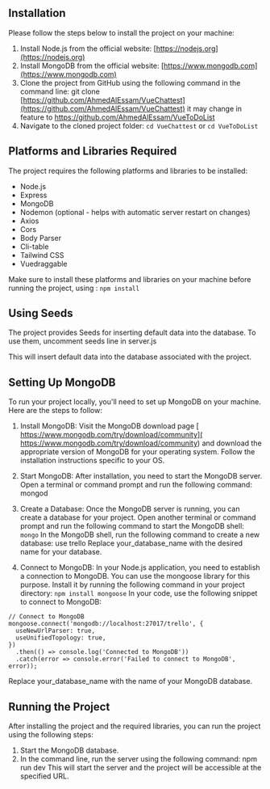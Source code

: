  
## Installation

Please follow the steps below to install the project on your machine:

1. Install Node.js from the official website:  [https://nodejs.org](https://nodejs.org)
2. Install MongoDB from the official website:  [https://www.mongodb.com](https://www.mongodb.com)
3. Clone the project from GitHub using the following command in the command line: git clone  [https://github.com/AhmedAlEssam/VueChattest](https://github.com/AhmedAlEssam/VueChattest) it may change in feature to https://github.com/AhmedAlEssam/VueToDoList 
4. Navigate to the cloned project folder: ``` cd VueChattest ``` or ``` cd VueToDoList ```


## Platforms and Libraries Required

The project requires the following platforms and libraries to be installed:

- Node.js
- Express
- MongoDB
- Nodemon (optional - helps with automatic server restart on changes)
- Axios
- Cors
- Body Parser
- Cli-table
- Tailwind CSS
- Vuedraggable

Make sure to install these platforms and libraries on your machine before running the project, using : ``` npm install ```

## Using Seeds

The project provides Seeds for inserting default data into the database. To use them, uncomment seeds line in server.js

This will insert default data into the database associated with the project.

## Setting Up MongoDB
To run your project locally, you'll need to set up MongoDB on your machine. Here are the steps to follow:

1. Install MongoDB: Visit the MongoDB download page   [ https://www.mongodb.com/try/download/community]( https://www.mongodb.com/try/download/community) and download the appropriate version of MongoDB for your operating system. Follow the installation instructions specific to your OS.
2. Start MongoDB: After installation, you need to start the MongoDB server. Open a terminal or command prompt and run the following command: mongod
3. Create a Database: Once the MongoDB server is running, you can create a database for your project. Open another terminal or command prompt and run the following command to start the MongoDB shell:  ``` mongo ```
   In the MongoDB shell, run the following command to create a new database: use trello
   Replace your_database_name with the desired name for your database.

4. Connect to MongoDB: In your Node.js application, you need to establish a connection to MongoDB. You can use the mongoose library for this purpose. Install it by running the following command in your project directory: ``` npm install mongoose ```
In your code, use the following snippet to connect to MongoDB:
``` const mongoose = require('mongoose');
// Connect to MongoDB
mongoose.connect('mongodb://localhost:27017/trello', {
  useNewUrlParser: true,
  useUnifiedTopology: true,
})
  .then(() => console.log('Connected to MongoDB'))
  .catch(error => console.error('Failed to connect to MongoDB', error));

```

 Replace your_database_name with the name of your MongoDB database.

## Running the Project

After installing the project and the required libraries, you can run the project using the following steps:

1. Start the MongoDB database.
2. In the command line, run the server using the following command: npm run dev
   This will start the server and the project will be accessible at the specified URL.

 

